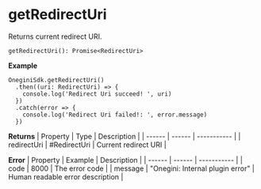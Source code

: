 # getRedirectUri

Returns current redirect URI.

`getRedirectUri(): Promise<RedirectUri>`

**Example**
```
OneginiSdk.getRedirectUri()
  .then((uri: RedirectUri) => {
    console.log('Redirect Uri succeed! ', uri)
  })
  .catch(error => {
    console.log('Redirect Uri failed!: ', error.message)
  })
```

**Returns**
| Property | Type | Description |
| ------ | ------ | ----------- |
| redirectUri   | #RedirectUri   | Current redirect URI |

**Error**
| Property | Example | Description |
| ------ | ------ |  ----------- |
| code   | 8000   | The error code |
| message   | "Onegini: Internal plugin error"   | Human readable error description |
